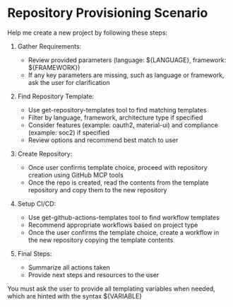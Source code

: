 # Repository Provisioning Scenario

Help me create a new project by following these steps:

1. Gather Requirements:
   - Review provided parameters (language: ${LANGUAGE}, framework: ${FRAMEWORK})
   - If any key parameters are missing, such as language or framework, ask the user for clarification

2. Find Repository Template:
   - Use get-repository-templates tool to find matching templates
   - Filter by language, framework, architecture type if specified
   - Consider features (example: oauth2, material-ui) and compliance (example: soc2) if specified
   - Review options and recommend best match to user

3. Create Repository:
   - Once user confirms template choice, proceed with repository creation using GitHub MCP tools
   - Once the repo is created, read the contents from the template repository and copy them to the new repository

4. Setup CI/CD:
   - Use get-github-actions-templates tool to find workflow templates
   - Recommend appropriate workflows based on project type
   - Once the user confirms the template choice, create a workflow in the new repository copying the template contents

5. Final Steps:
   - Summarize all actions taken
   - Provide next steps and resources to the user

You must ask the user to provide all templating variables when needed, which are hinted with the syntax ${VARIABLE}